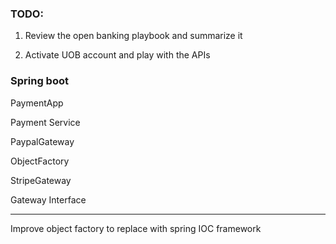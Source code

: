 ### TODO:

1. Review the open banking playbook and summarize it

2. Activate UOB account and play with the APIs


### Spring boot

PaymentApp

Payment Service

PaypalGateway

ObjectFactory

StripeGateway

Gateway Interface

---

Improve object factory to replace with spring IOC framework

